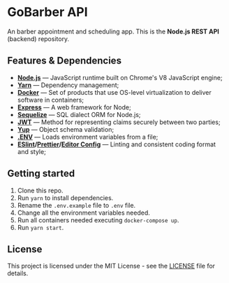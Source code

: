 # GoBarber API

An barber appointment and scheduling app. This is the **Node.js REST API** (backend) repository.

## Features & Dependencies

- **[Node.js](https://nodejs.org/en/)** — JavaScript runtime built on Chrome's V8 JavaScript engine;
- **[Yarn](https://yarnpkg.com/en/)** — Dependency management;
- **[Docker](https://www.docker.com/)** — Set of products that use OS-level virtualization to deliver software in containers;
- **[Express](https://github.com/expressjs/express)** — A web framework for Node;
- **[Sequelize](https://github.com/sequelize/sequelize)** — SQL dialect ORM for Node.js;
- **[JWT](https://jwt.io/)** — Method for representing claims securely between two parties;
- **[Yup](https://github.com/jquense/yup)** — Object schema validation;
- **[.ENV](https://github.com/motdotla/dotenv)** — Loads environment variables from a file;
- **[ESlint](https://eslint.org/)/[Prettier](https://prettier.io/)/[Editor Config](https://editorconfig.org/)** — Linting and consistent coding format and style;

## Getting started

1. Clone this repo.
2. Run `yarn` to install dependencies.
3. Rename the `.env.example` file to `.env` file.
4. Change all the environment variables needed.
5. Run all containers needed executing `docker-compose up`.
6. Run `yarn start`.

## License

This project is licensed under the MIT License - see the [LICENSE](LICENSE) file for details.
